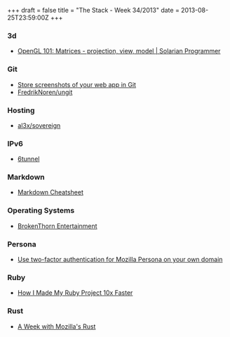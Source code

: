 +++
draft = false
title = "The Stack - Week 34/2013"
date = 2013-08-25T23:59:00Z
+++



### 3d

 - [OpenGL 101: Matrices - projection, view, model | Solarian Programmer][Opengl101matricesprojectionviewmodelsolarianprogrammer]

[Opengl101matricesprojectionviewmodelsolarianprogrammer]: http://solarianprogrammer.com/2013/05/22/opengl-101-matrices-projection-view-model/?


### Git

 - [Store screenshots of your web app in Git][Storescreenshotsofyourwebappingitonglebsnotes]
 - [FredrikNoren/ungit][Fredriknorenungit]

[Fredriknorenungit]: https://github.com/FredrikNoren/ungit
[Storescreenshotsofyourwebappingitonglebsnotes]: http://blog.glebm.com/2013/08/23/screenshots-in-git.html


### Hosting

 - [al3x/sovereign][Al3xsovereign]

[Al3xsovereign]: https://github.com/al3x/sovereign


### IPv6

 - [6tunnel][6tunnel]

[6tunnel]: http://toxygen.net/6tunnel/


### Markdown

 - [Markdown Cheatsheet][Markdowncheatsheetadampmarkdownherewiki]

[Markdowncheatsheetadampmarkdownherewiki]: https://github.com/adam-p/markdown-here/wiki/Markdown-Cheatsheet


### Operating Systems

 - [BrokenThorn Entertainment][Brokenthornentertainment]

[Brokenthornentertainment]: http://www.brokenthorn.com/Resources/OSDevIndex.html


### Persona

 - [Use two-factor authentication for Mozilla Persona on your own domain][Usetwofactorauthenticationformozillapersonaonyourowndomainstavrosstuff]

[Usetwofactorauthenticationformozillapersonaonyourowndomainstavrosstuff]: http://www.stavros.io/posts/use-two-factor-authentication-mozilla-persona-your/


### Ruby

 - [How I Made My Ruby Project 10x Faster][Howimademyrubyproject10xfasteraditio]

[Howimademyrubyproject10xfasteraditio]: http://www.adit.io/posts/2013-03-04-How-I-Made-My-Ruby-Project-10x-Faster.html


### Rust

 - [A Week with Mozilla's Rust][Aweekwithmozillasrustrepeatablesystems]

[Aweekwithmozillasrustrepeatablesystems]: http://relistan.com/a-week-with-mozilla-rust/